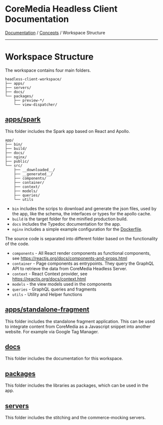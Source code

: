 # CoreMedia Headless Client Documentation

[Documentation](../../README.md) / [Concepts](README.md) / Workspace Structure

---

# Workspace Structure

The workspace contains four main folders.

```
headless-client-workspace/
├── apps/
├── servers/
├── docs/
└── packages/
    ├── preview-*/
    └── view-dispatcher/
```

## [apps/spark](../../../apps/spark)

This folder includes the Spark app based on React and Apollo.

```
app/
├── bin/
├── build/
├── docs/
├── nginx/
├── public/
└── src/
    ├── __downloaded__/
    ├── __generated__/
    ├── components/
    ├── container/
    ├── context/
    ├── models/
    ├── queries/
    └── utils
```

- `bin` includes the scrips to download and generate the json files, used by the 
  app, like the schema, the interfaces or types for the apollo cache.
- `build` is the target folder for the minified production build.
- `docs` includes the Typedoc documentation for the app.
- `nginx` includes a simple example configuration for the [Dockerfile](../../../apps/Dockerfile).

The source code is separated into different folder based on the functionality of 
the code.

- `components` - All React render components as functional components, 
  see https://reactjs.org/docs/components-and-props.html
- `container` - Page components as entrypoints. They query the GraphQL API to 
  retrieve the data from CoreMedia Headless Server.
- `context` - React Context provider, see https://reactjs.org/docs/context.html
- `models` - the view models used in the components
- `queries` - GraphQL queries and fragments
- `utils` - Utility and Helper functions

## [apps/standalone-fragment](../../../apps/standalone-fragment)

This folder includes the standalone fragment application. This can be used to
integrate content from CoreMedia as a Javascript snippet into another 
website. For example via Google Tag Manager.

## [docs](../../../docs)

This folder includes the documentation for this workspace.

## [packages](../../../packages)

This folder includes the libraries as packages, which can be used in the app.

## [servers](../../../servers)

This folder includes the stitching and the commerce-mocking servers.

